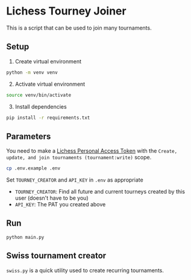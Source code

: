 # Lichess Tourney Joiner

This is a script that can be used to join many tournaments.

## Setup

1. Create virtual environment

```bash
python -m venv venv
```

2. Activate virtual environment

```bash
source venv/bin/activate
```

3. Install dependencies

```bash
pip install -r requirements.txt
```

## Parameters

You need to make a [Lichess Personal Access Token](https://lichess.org/api#section/Introduction/Authentication) with the `Create, update, and join tournaments (tournament:write)` scope.

```bash
cp .env.example .env
```

Set `TOURNEY_CREATOR` and `API_KEY` in `.env` as appropriate

- `TOURNEY_CREATOR`: Find all future and current tourneys created by this user (doesn't have to be you)
- `API_KEY`: The PAT you created above

## Run

`python main.py`

## Swiss tournament creator

`swiss.py` is a quick utility used to create recurring tournaments.
